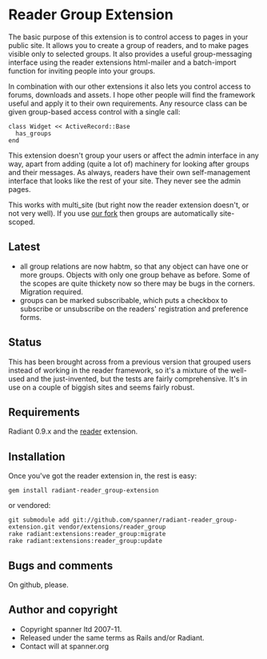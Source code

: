 # Reader Group Extension

The basic purpose of this extension is to control access to pages in your public site. It allows you to create a group of readers, and to make pages visible only to selected groups. It also provides a useful group-messaging interface using the reader extensions html-mailer and a batch-import function for inviting people into your groups.

In combination with our other extensions it also lets you control access to forums, downloads and assets. I hope other people will find the framework useful and apply it to their own requirements. Any resource class can be given group-based access control with a single call:

	class Widget << ActiveRecord::Base
	  has_groups
	end

This extension doesn't group your users or affect the admin interface in any way, apart from adding (quite a lot of) machinery for looking after groups and their messages. As always, readers have their own self-management interface that looks like the rest of your site. They never see the admin pages.

This works with multi_site (but right now the reader extension doesn't, or not very well). If you use [our fork](https://github.com/spanner/radiant-paperclipped_multisite-extension/tree) then groups are automatically site-scoped.

## Latest

* all group relations are now habtm, so that any object can have one or more groups. Objects with only one group behave as before. Some of the scopes are quite thickety now so there may be bugs in the corners. Migration required.
* groups can be marked subscribable, which puts a checkbox to subscribe or unsubscribe on the readers' registration and preference forms.

## Status

This has been brought across from a previous version that grouped users instead of working in the reader framework, so it's a mixture of the well-used and the just-invented, but the tests are fairly comprehensive. It's in use on a couple of biggish sites and seems fairly robust.

## Requirements

Radiant 0.9.x and the [reader](https://github.com/spanner/radiant-reader-extension) extension.

## Installation

Once you've got the reader extension in, the rest is easy:

	gem install radiant-reader_group-extension

or vendored:

	git submodule add git://github.com/spanner/radiant-reader_group-extension.git vendor/extensions/reader_group
	rake radiant:extensions:reader_group:migrate
	rake radiant:extensions:reader_group:update

## Bugs and comments

On github, please.

## Author and copyright

* Copyright spanner ltd 2007-11.
* Released under the same terms as Rails and/or Radiant.
* Contact will at spanner.org

